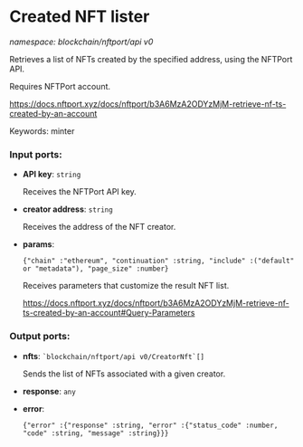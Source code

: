 # Created NFT lister

_namespace: blockchain/nftport/api v0_

Retrieves a list of NFTs created by the specified address, using the NFTPort API.

Requires NFTPort account.

https://docs.nftport.xyz/docs/nftport/b3A6MzA2ODYzMjM-retrieve-nf-ts-created-by-an-account

Keywords: minter

### Input ports:

* __API key__: ` string `

    Receives the NFTPort API key.


* __creator address__: ` string `

    Receives the address of the NFT creator.


* __params__: 
    ```
    {"chain" :"ethereum", "continuation" :string, "include" :("default" or "metadata"), "page_size" :number}
    ```

    Receives parameters that customize the result NFT list.
    
    https://docs.nftport.xyz/docs/nftport/b3A6MzA2ODYzMjM-retrieve-nf-ts-created-by-an-account#Query-Parameters

### Output ports:

* __nfts__: `` `blockchain/nftport/api v0/CreatorNft`[] ``

    Sends the list of NFTs associated with a given creator.


* __response__: ` any `


* __error__: 
    ```
    {"error" :{"response" :string, "error" :{"status_code" :number, "code" :string, "message" :string}}}
    ```

